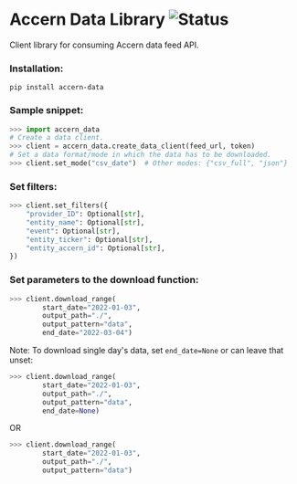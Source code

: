 # Accern Data Library ![Status](https://github.com/Accern/accern-data-client/actions/workflows/python-app.yml/badge.svg)

Client library for consuming Accern data feed API.


### Installation:
```
pip install accern-data
```


### Sample snippet:


```python
>>> import accern_data
# Create a data client.
>>> client = accern_data.create_data_client(feed_url, token)
# Set a data format/mode in which the data has to be downloaded.
>>> client.set_mode("csv_date")  # Other modes: {"csv_full", "json"}
```


### Set filters:
```python
>>> client.set_filters({
    "provider_ID": Optional[str],
    "entity_name": Optional[str],
    "event": Optional[str],
    "entity_ticker": Optional[str],
    "entity_accern_id": Optional[str],
})
```





### Set parameters to the download function:
```python
>>> client.download_range(
        start_date="2022-01-03",
        output_path="./",
        output_pattern="data",
        end_date="2022-03-04")
```

Note: To download single day's data, set `end_date=None` or can leave that unset:
```python
>>> client.download_range(
        start_date="2022-01-03",
        output_path="./",
        output_pattern="data",
        end_date=None)
```
OR

```python
>>> client.download_range(
        start_date="2022-01-03",
        output_path="./",
        output_pattern="data")
```

